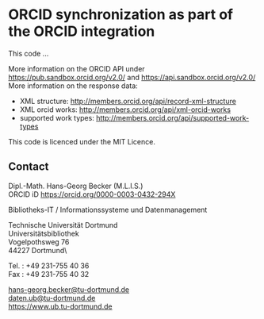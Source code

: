 # ORCID synchronization as part of the ORCID integration

This code ...

More information on the ORCID API under https://pub.sandbox.orcid.org/v2.0/ and https://api.sandbox.orcid.org/v2.0/ \
More information on the response data:
- XML structure: http://members.orcid.org/api/record-xml-structure
- XML orcid works: http://members.orcid.org/api/xml-orcid-works
- supported work types: http://members.orcid.org/api/supported-work-types


This code is licenced under the MIT Licence.

## Contact

Dipl.-Math. Hans-Georg Becker (M.L.I.S.)\
ORCID iD https://orcid.org/0000-0003-0432-294X

Bibliotheks-IT / Informationssysteme und Datenmanagement 

Technische Universität Dortmund\
Universitätsbibliothek\
Vogelpothsweg 76\
44227 Dortmund\

Tel.  : +49 231-755 40 36\
Fax   : +49 231-755 40 32

hans-georg.becker@tu-dortmund.de\
daten.ub@tu-dortmund.de\
https://www.ub.tu-dortmund.de

